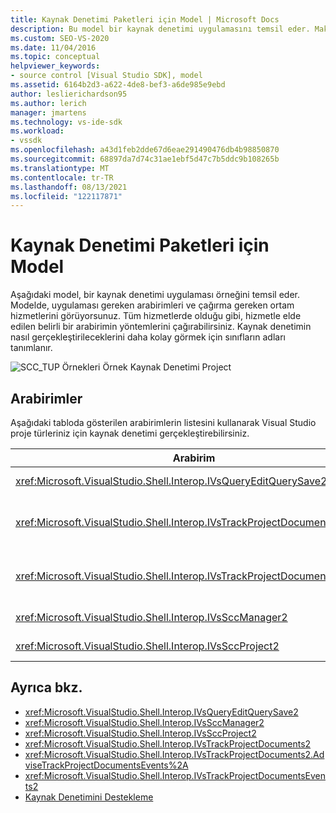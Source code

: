 ```yaml
---
title: Kaynak Denetimi Paketleri için Model | Microsoft Docs
description: Bu model bir kaynak denetimi uygulamasını temsil eder. Makale, kaynak denetimin nasıl gerçekleştiril olduğunu daha kolay görmek için sınıfların adlarını gösterir.
ms.custom: SEO-VS-2020
ms.date: 11/04/2016
ms.topic: conceptual
helpviewer_keywords:
- source control [Visual Studio SDK], model
ms.assetid: 6164b2d3-a622-4de8-bef3-a6de985e9ebd
author: leslierichardson95
ms.author: lerich
manager: jmartens
ms.technology: vs-ide-sdk
ms.workload:
- vssdk
ms.openlocfilehash: a43d1feb2dde67d6eae291490476db4b98850870
ms.sourcegitcommit: 68897da7d74c31ae1ebf5d47c7b5ddc9b108265b
ms.translationtype: MT
ms.contentlocale: tr-TR
ms.lasthandoff: 08/13/2021
ms.locfileid: "122117871"
---
```

# <a name="model-for-source-control-packages"></a>Kaynak Denetimi Paketleri için Model
Aşağıdaki model, bir kaynak denetimi uygulaması örneğini temsil eder. Modelde, uygulaması gereken arabirimleri ve çağırma gereken ortam hizmetlerini görüyorsunuz. Tüm hizmetlerde olduğu gibi, hizmetle elde edilen belirli bir arabirimin yöntemlerini çağırabilirsiniz. Kaynak denetimin nasıl gerçekleştirileceklerini daha kolay görmek için sınıfların adları tanımlanır.

 ![SCC&#95;TUP Örnekleri](../../extensibility/internals/media/scc_tup.gif "SCC_TUP") Örnek Kaynak Denetimi Project

## <a name="interfaces"></a>Arabirimler
 Aşağıdaki tabloda gösterilen arabirimlerin listesini kullanarak Visual Studio proje türleriniz için kaynak denetimi gerçekleştirebilirsiniz.

|Arabirim|Kullanın|
|---------------|---------|
|<xref:Microsoft.VisualStudio.Shell.Interop.IVsQueryEditQuerySave2>|Dosyaları kaydetmeden veya değiştirmeden önce projeler ve düzenleyiciler tarafından çağrılır. Bu arabirime hizmeti kullanılarak <xref:Microsoft.VisualStudio.Shell.Interop.SVsQueryEditQuerySave> erişilir.|
|<xref:Microsoft.VisualStudio.Shell.Interop.IVsTrackProjectDocuments2>|Bir dosya veya dizin ekleme, kaldırma veya yeniden adlandırma iznini talep etmek için projeler tarafından çağrılır. Bu arabirim, onaylanan bir ekleme, kaldırma veya yeniden adlandırma eylemi tamamlandığında ortamı bilgilendirmek için projeler tarafından da çağrılır. Bu hizmete hizmeti kullanılarak <xref:Microsoft.VisualStudio.Shell.Interop.SVsTrackProjectDocuments> erişilir.|
|<xref:Microsoft.VisualStudio.Shell.Interop.IVsTrackProjectDocumentsEvents2>|Projeler bir dosya veya dizini ekleyce, yeniden adlandıracak veya kaldıracak şekilde bildirilecek şekilde kaydolan herhangi bir varlık tarafından uygulanır. Olay bildirimine kaydolmak için çağrısına <xref:Microsoft.VisualStudio.Shell.Interop.IVsTrackProjectDocuments2.AdviseTrackProjectDocumentsEvents%2A> tıklayın.|
|<xref:Microsoft.VisualStudio.Shell.Interop.IVsSccManager2>|Kaynak denetim paketine kaydolmak ve kaynak denetimi durumu hakkında bilgi almak için projeler tarafından çağrılır. Bu arabirime hizmeti kullanılarak <xref:Microsoft.VisualStudio.Shell.Interop.SVsSccManager> erişilir.|
|<xref:Microsoft.VisualStudio.Shell.Interop.IVsSccProject2>|Proje tarafından, dosyalar hakkında bilgi için kaynak denetim isteklerine yanıt vermek ve proje dosyası için gereken kaynak denetim ayarlarını almak için uygulanır.|

## <a name="see-also"></a>Ayrıca bkz.
- <xref:Microsoft.VisualStudio.Shell.Interop.IVsQueryEditQuerySave2>
- <xref:Microsoft.VisualStudio.Shell.Interop.IVsSccManager2>
- <xref:Microsoft.VisualStudio.Shell.Interop.IVsSccProject2>
- <xref:Microsoft.VisualStudio.Shell.Interop.IVsTrackProjectDocuments2>
- <xref:Microsoft.VisualStudio.Shell.Interop.IVsTrackProjectDocuments2.AdviseTrackProjectDocumentsEvents%2A>
- <xref:Microsoft.VisualStudio.Shell.Interop.IVsTrackProjectDocumentsEvents2>
- [Kaynak Denetimini Destekleme](../../extensibility/internals/supporting-source-control.md)
